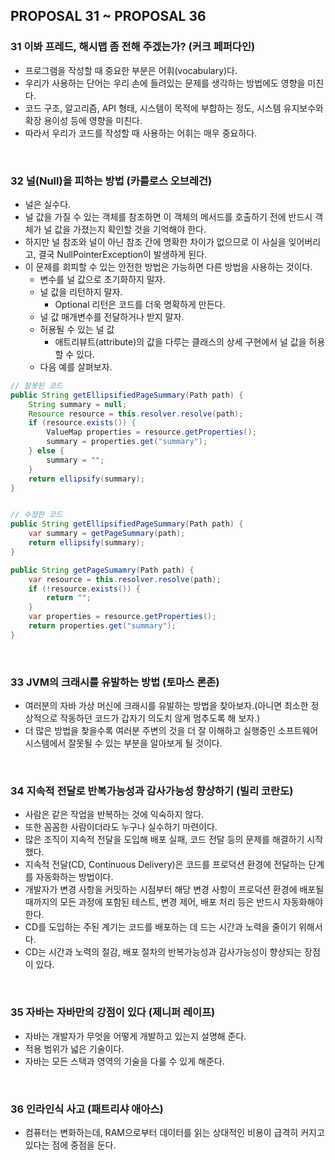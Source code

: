 ## PROPOSAL 31 ~ PROPOSAL 36

### 31 이봐 프레드, 해시맵 좀 전해 주겠는가? (커크 페퍼다인)
  - 프로그램을 작성할 때 중요한 부분은 어휘(vocabulary)다.
  - 우리가 사용하는 단어는 우리 손에 들려있는 문제를 생각하는 방법에도 영향을 미친다.
  - 코드 구조, 알고리즘, API 형태, 시스템이 목적에 부합하는 정도, 시스템 유지보수와 확장 용이성 등에 영향을 미친다.
  - 따라서 우리가 코드를 작성할 때 사용하는 어휘는 매우 중요하다.

<br>

### 32 널(Null)을 피하는 방법 (카를로스 오브레건)
  - 널은 실수다.
  - 널 값을 가질 수 있는 객체를 참조하면 이 객체의 메서드를 호출하기 전에 반드시 객체가 널 값을 가졌는지 확인할 것을 기억해야 한다.
  - 하지만 널 참조와 널이 아닌 참조 간에 명확한 차이가 없으므로 이 사실을 잊어버리고, 결국 NullPointerException이 발생하게 된다.
  - 이 문제를 회피할 수 있는 안전한 방법은 가능하면 다른 방법을 사용하는 것이다.
    - 변수를 널 값으로 초기화하지 말자.
    - 널 값을 리턴하지 말자.
      - Optional<T> 리턴은 코드를 더욱 명확하게 만든다.
    - 널 값 매개변수를 전달하거나 받지 말자.
    - 허용될 수 있는 널 값
      - 애트리뷰트(attribute)의 값을 다루는 클래스의 상세 구현에서 널 값을 허용할 수 있다.
    - 다음 예를 살펴보자.

```java
// 잘못된 코드
public String getEllipsifiedPageSummary(Path path) {
    String summary = null;
    Resource resource = this.resolver.resolve(path);
    if (resource.exists()) {
        ValueMap properties = resource.getProperties();
        summary = properties.get("summary");
    } else {
        summary = "";
    }
    return ellipsify(summary);
}


// 수정한 코드
public String getEllipsifiedPageSummary(Path path) {
    var summary = getPageSummary(path);
    return ellipsify(summary);
}

public String getPageSumamry(Path path) {
    var resource = this.resolver.resolve(path);
    if (!resource.exists()) {
        return "";
    }
    var properties = resource.getProperties();
    return properties.get("summary");
}
```

<br>

### 33 JVM의 크래시를 유발하는 방법 (토마스 론존)
  - 여러분의 자바 가상 머신에 크래시를 유발하는 방법을 찾아보자.(아니면 최소한 정상적으로 작동하던 코드가 갑자기 의도치 않게 멈추도록 해 보자.)
  - 더 많은 방법을 찾을수록 여러분 주변의 것을 더 잘 이해하고 실행중인 소프트웨어 시스템에서 잘못될 수 있는 부분을 알아보게 될 것이다.

<br>

### 34 지속적 전달로 반복가능성과 감사가능성 향상하기 (빌리 코란도)
  - 사람은 같은 작업을 반복하는 것에 익숙하지 않다.
  - 또한 꼼꼼한 사람이더라도 누구나 실수하기 마련이다.
  - 많은 조직이 지속적 전달을 도입해 배포 실패, 코드 전달 등의 문제를 해결하기 시작했다.
  - 지속적 전달(CD, Continuous Delivery)은 코드를 프로덕션 환경에 전달하는 단계를 자동화하는 방법이다.
  - 개발자가 변경 사항을 커밋하는 시점부터 해당 변경 사항이 프로덕션 환경에 배포될 때까지의 모든 과정에 포함된 테스트, 변경 제어, 배포 처리 등은 반드시 자동화해야 한다.
  - CD를 도입하는 주된 계기는 코드를 배포하는 데 드는 시간과 노력을 줄이기 위해서다.
  - CD는 시간과 노력의 절감, 배포 절차의 반복가능성과 감사가능성이 향상되는 장점이 있다.

<br>

### 35 자바는 자바만의 강점이 있다 (제니퍼 레이프)
  - 자바는 개발자가 무엇을 어떻게 개발하고 있는지 설명해 준다.
  - 적용 범위가 넓은 기술이다.
  - 자바는 모든 스택과 영역의 기술을 다룰 수 있게 해준다.

<br>

### 36 인라인식 사고 (패트리샤 애아스)
  - 컴퓨터는 변화하는데, RAM으로부터 데이터를 읽는 상대적인 비용이 급격히 커지고 있다는 점에 중점을 둔다.
